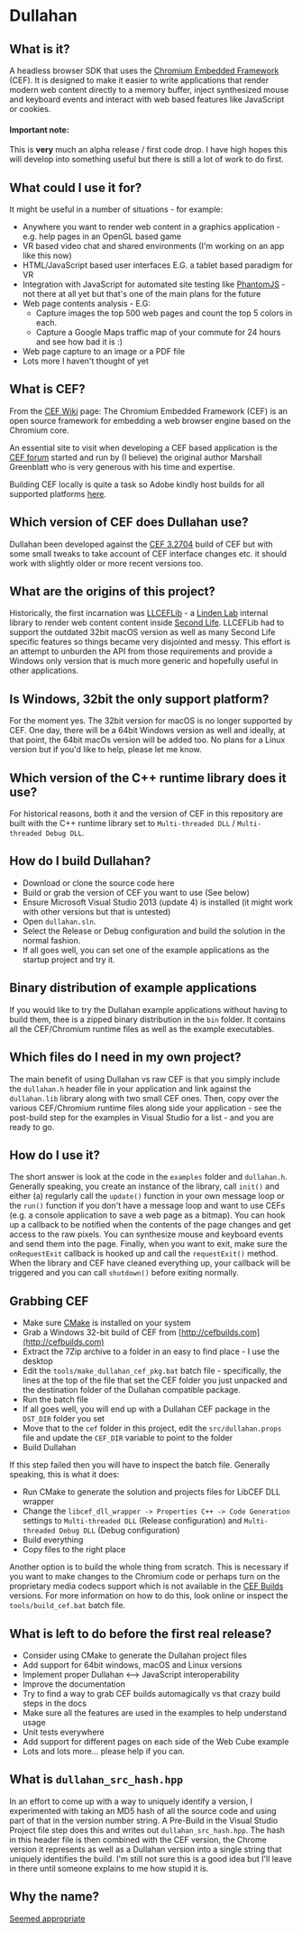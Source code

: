 # Dullahan

## What is it?

A headless browser SDK that uses the [Chromium Embedded Framework](https://en.wikipedia.org/wiki/Chromium_Embedded_Framework) (CEF). It is designed to make it easier to write applications that render modern web content directly to a memory buffer, inject synthesized mouse and keyboard events and interact with web based features like JavaScript or cookies.

#### **Important note**: 
This is __very__ much an alpha release / first code drop. I have high hopes this will develop into something useful but there is still a lot of work to do first.

## What could I use it for?

It might be useful in a number of situations - for example:
* Anywhere you want to render web content in a graphics application - e.g. help pages in an OpenGL based game
* VR based video chat and shared environments (I'm working on an app like this now)
* HTML/JavaScript based user interfaces E.G. a tablet based paradigm for VR
* Integration with JavaScript for automated site testing like [PhantomJS](http://phantomjs.org/) - not there at all yet but that's one of the main plans for the future
* Web page contents analysis - E.G:
  * Capture images the top 500 web pages and count the top 5 colors in each.
  * Capture a Google Maps traffic map of your commute for 24 hours and see how bad it is :)
* Web page capture to an image or a PDF file
* Lots more I haven't thought of yet

## What is CEF?

From the [CEF Wiki](https://en.wikipedia.org/wiki/Chromium_Embedded_Framework) page: The Chromium Embedded Framework (CEF) is an open source framework for embedding a web browser engine based on the Chromium core. 

An essential site to visit when developing a CEF based application is the [CEF forum](http://magpcss.org/ceforum/) started and run by (I believe) the original author Marshall Greenblatt who is very generous with his time and expertise.

Building CEF locally is quite a task so Adobe kindly host builds for all supported platforms [here](http://cefbuilds.com).

## Which version of CEF does Dullahan use?

Dullahan been developed against the [CEF 3.2704](https://cefbuilds.com) build of CEF but with some small tweaks to take account of CEF interface changes etc. it should work with slightly older or more recent versions too.

## What are the origins of this project?

Historically, the first incarnation was [LLCEFLib](https://bitbucket.org/lindenlab/3p-llceflib) - a [Linden Lab](http://lindenlab.com) internal library to render web content content inside [Second Life](http://secondlife.com). LLCEFLib had to support the outdated 32bit macOS version as well as many Second Life specific features so things became very disjointed and messy. This effort is an attempt to unburden the API from those requirements and provide a Windows only version that is much more generic and hopefully useful in other applications.

## Is Windows, 32bit the only support platform?

For the moment yes. The 32bit version for macOS is no longer supported by CEF. One day, there will be a 64bit Windows version as well and ideally, at that point, the 64bit macOs version will be added too. No plans for a Linux version but if you'd like to help, please let me know.

## Which version of the C++ runtime library does it use?

For historical reasons, both it and the version of CEF in this repository are built with the C++ runtime library set to `Multi-threaded DLL` /  `Multi-threaded Debug DLL`. 

## How do I build Dullahan?

* Download or clone the source code here
* Build or grab the version of CEF you want to use (See below)
* Ensure Microsoft Visual Studio 2013 (update 4) is installed (it might work with other versions but that is untested)
* Open `dullahan.sln`. 
* Select the Release or Debug configuration and build the solution in the normal fashion. 
* If all goes well, you can set one of the example applications as the startup project and try it.

## Binary distribution of example applications

If you would like to try the Dullahan example applications without having to build them, thee is a zipped binary distribution in the `bin` folder. It contains all the CEF/Chromium runtime files as well as the example executables. 

## Which files do I need in my own project?

The main benefit of using Dullahan vs raw CEF is that you simply include the `dullahan.h` header file in your application and link against the `dullahan.lib` library along with two small CEF ones. Then, copy over the various CEF/Chromium runtime files along side your application - see the post-build step for the examples in Visual Studio for a list - and you are ready to go.

## How do I use it?

The short answer is look at the code in the `examples` folder and `dullahan.h`. Generally speaking, you create an instance of the library, call `init()` and either (a) regularly call the `update()` function in your own message loop or the `run()` function if you don't have a message loop and want to use CEFs (e.g. a console application to save a web page as a bitmap). You can hook up a callback to be notified when the contents of the page changes and get access to the raw pixels. You can synthesize mouse and keyboard events and send them into the page. Finally, when you want to exit, make sure the `onRequestExit` callback is hooked up and call the `requestExit()` method. When the library and CEF have cleaned everything up, your callback will be triggered and you can call `shutdown()` before exiting normally.

## Grabbing CEF

*   Make sure [CMake](https://cmake.org/) is installed on your system
*   Grab a Windows 32-bit build of CEF from [http://cefbuilds.com](http://cefbuilds.com)
*   Extract the 7Zip archive to a folder in an easy to find place - I use the desktop
*   Edit the `tools/make_dullahan_cef_pkg.bat` batch file - specifically, the lines at the top of the file that set the CEF folder you just unpacked and the destination folder of the Dullahan compatible package.
* Run the batch file
* If all goes well, you will end up with a Dullahan CEF package in the `DST_DIR` folder you set
* Move that to the `cef` folder in this project, edit the `src/dullahan.props` file and update the `CEF_DIR` variable to point to the folder
* Build Dullahan

If this step failed then you will have to inspect the batch file. Generally speaking, this is what it does:

* Run CMake to generate the solution and projects files for LibCEF DLL wrapper
* Change the `libcef_dll_wrapper -> Properties C++ -> Code Generation` settings to `Multi-threaded DLL` (Release configuration) and `Multi-threaded Debug DLL` (Debug configuration) 
* Build everything
* Copy files to the right place

Another option is to build the whole thing from scratch. This is necessary if you want to make changes to the Chromium code or perhaps turn on the proprietary media codecs support which is not available in the [CEF Builds](http://cefbuilds.com) versions. For more information on how to do this, look online or inspect the `tools/build_cef.bat` batch file.

## What is left to do before the first real release?

*   Consider using CMake to generate the Dullahan project files
*   Add support for 64bit windows, macOS and Linux versions
*   Implement proper Dullahan <--> JavaScript interoperability
*   Improve the documentation
*   Try to find a way to grab CEF builds automagically vs that crazy build steps in the docs
*   Make sure all the features are used in the examples to help understand usage
*   Unit tests everywhere
*   Add support for different pages on each side of the Web Cube example
*   Lots and lots more... please help if you can.

## What is `dullahan_src_hash.hpp`

In an effort to come up with a way to uniquely identify a version, I experimented with taking an MD5 hash of all the source code and using part of that in the version number string. A Pre-Build in the Visual Studio Project file step does this and writes out `dullahan_src_hash.hpp`. The hash in this header file is then combined with the CEF version, the Chrome version it represents as well as a Dullahan version into a single string that uniquely identifies the build. I'm still not sure this is a good idea but I'll leave in there until someone explains to me how stupid it is.

## Why the name?

[Seemed appropriate](https://www.google.com/search?q=dullahan)
